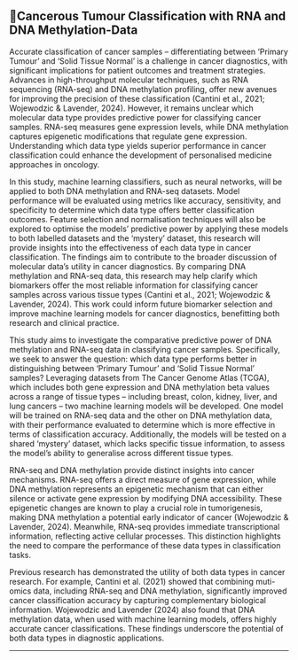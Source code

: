 ## 🔬Cancerous Tumour Classification with RNA and DNA Methylation-Data

Accurate classification of cancer samples – differentiating between ‘Primary Tumour’ and ‘Solid Tissue Normal’ is a challenge in cancer diagnostics, with significant implications for patient outcomes and treatment strategies. Advances in high-throughput molecular techniques, such as RNA sequencing (RNA-seq) and DNA methylation profiling, offer new avenues for improving the precision of these classification (Cantini et al., 2021; Wojewodzic & Lavender, 2024). However, it remains unclear which molecular data type provides predictive power for classifying cancer samples. RNA-seq measures gene expression levels, while DNA methylation captures epigenetic modifications that regulate gene expression. Understanding which data type yields superior performance in cancer classification could enhance the development of personalised medicine approaches in oncology. 

In this study, machine learning classifiers, such as neural networks, will be applied to both DNA methylation and RNA-seq datasets. Model performance will be evaluated using metrics like accuracy, sensitivity, and specificity to determine which data type offers better classification outcomes. Feature selection and normalisation techniques will also be explored to optimise the models’ predictive power by applying these models to both labelled datasets and the ‘mystery’ dataset, this research will provide insights into the effectiveness of each data type in cancer classification.
The findings aim to contribute to the broader discussion of molecular data’s utility in cancer diagnostics. By comparing DNA methylation and RNA-seq data, this research may help clarify which biomarkers offer the most reliable information for classifying cancer samples across various tissue types (Cantini et al., 2021; Wojewodzic & Lavender, 2024). This work could inform future biomarker selection and improve machine learning models for cancer diagnostics, benefitting both research and clinical practice. 

This study aims to investigate the comparative predictive power of DNA methylation and RNA-seq data in classifying cancer samples. Specifically, we seek to answer the question: which data type performs better in distinguishing between ‘Primary Tumour’ and ‘Solid Tissue Normal’ samples? Leveraging datasets from The Cancer Genome Atlas (TCGA), which includes both gene expression and DNA methylation beta values across a range of tissue types – including breast, colon, kidney, liver, and lung cancers – two machine learning models will be developed. One model will be trained on RNA-seq data and the other on DNA methylation data, with their performance evaluated to determine which is more effective in terms of classification accuracy. Additionally, the models will be tested on a shared ‘mystery’ dataset, which lacks specific tissue information, to assess the model’s ability to generalise across different tissue types. 

RNA-seq and DNA methylation provide distinct insights into cancer mechanisms. RNA-seq offers a direct measure of gene expression, while DNA methylation represents an epigenetic mechanism that can either silence or activate gene expression by modifying DNA accessibility. These epigenetic changes are known to play a crucial role in tumorigenesis, making DNA methylation a potential early indicator of cancer (Wojewodzic & Lavender, 2024). Meanwhile, RNA-seq provides immediate transcriptional information, reflecting active cellular processes. This distinction highlights the need to compare the performance of these data types in classification tasks. 

Previous research has demonstrated the utility of both data types in cancer research. For example, Cantini et al. (2021) showed that combining muti-omics data, including RNA-seq and DNA methylation, significantly improved cancer classification accuracy by capturing complementary biological information. Wojewodzic and Lavender (2024) also found that DNA methylation data, when used with machine learning models, offers highly accurate cancer classifications. These findings underscore the potential of both data types in diagnostic applications. 

---